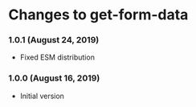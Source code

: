 # Changes to get-form-data

### 1.0.1 (August 24, 2019)

- Fixed ESM distribution

### 1.0.0 (August 16, 2019)

- Initial version
